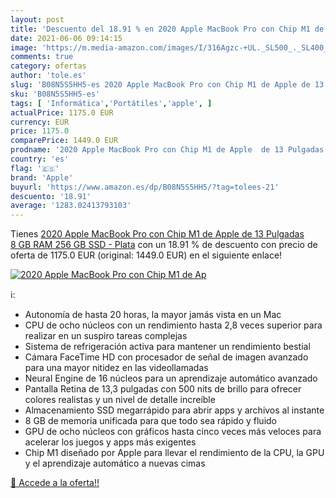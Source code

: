 ```yaml
---
layout: post
title: 'Descuento del 18.91 % en 2020 Apple MacBook Pro con Chip M1 de Ap'
date: 2021-06-06 09:14:15
image: 'https://m.media-amazon.com/images/I/316Agzc-+UL._SL500_._SL400_.jpg'
comments: true
category: ofertas
author: 'tole.es'
slug: 'B08N5S5HH5-es 2020 Apple MacBook Pro con Chip M1 de Apple de 13 Pulgadas...'
sku: 'B08N5S5HH5-es'
tags: [ 'Informática','Portátiles','apple', ]
actualPrice: 1175.0 EUR
currency: EUR
price: 1175.0
comparePrice: 1449.0 EUR
prodname: '2020 Apple MacBook Pro con Chip M1 de Apple  de 13 Pulgadas  8 GB RAM  256 GB SSD  - Plata'
country: 'es'
flag: '🇪🇸'
brand: 'Apple'
buyurl: 'https://www.amazon.es/dp/B08N5S5HH5/?tag=tolees-21'
descuento: '18.91'
average: '1283.02413793103'
---
```


Tienes [2020 Apple MacBook Pro con Chip M1 de Apple  de 13 Pulgadas  8 GB RAM  256 GB SSD  - Plata](https://www.amazon.es/dp/B08N5S5HH5/?tag=tolees-21) con un 18.91 % de descuento con precio de oferta de 1175.0 EUR (original: 1449.0 EUR) en el siguiente enlace!

[![2020 Apple MacBook Pro con Chip M1 de Ap](https://m.media-amazon.com/images/I/316Agzc-+UL._SL500_._SL400_.jpg)](https://www.amazon.es/dp/B08N5S5HH5/?tag=tolees-21)

ℹ️:

- Autonomía de hasta 20 horas, la mayor jamás vista en un Mac
- CPU de ocho núcleos con un rendimiento hasta 2,8 veces superior para realizar en un suspiro tareas complejas
- Sistema de refrigeración activa para mantener un rendimiento bestial
- Cámara FaceTime HD con procesador de señal de imagen avanzado para una mayor nitidez en las videollamadas
- Neural Engine de 16 núcleos para un aprendizaje automático avanzado
- Pantalla Retina de 13,3 pulgadas con 500 nits de brillo para ofrecer colores realistas y un nivel de detalle increíble
- Almacenamiento SSD megarrápido para abrir apps y archivos al instante
- 8 GB de memoria unificada para que todo sea rápido y fluido
- GPU de ocho núcleos con gráficos hasta cinco veces más veloces para acelerar los juegos y apps más exigentes
- Chip M1 diseñado por Apple para llevar el rendimiento de la CPU, la GPU y el aprendizaje automático a nuevas cimas

[🛒 Accede a la oferta!!](https://www.amazon.es/dp/B08N5S5HH5/?tag=tolees-21)
